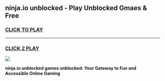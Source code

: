 
## ninja.io unblocked - Play Unblocked Gmaes & Free
<h3>
<a href="https://news.freeplayer.one?title=ninja.io_unblocked&ref=16F">CLICK TO PLAY</a></h3>
<hr>

<h3>
<a href="https://news.freeplayer.one?title=ninja.io_unblocked&ref=16F">CLICK 2 PLAY</a>
  
</h3>

<a href="https://news.freeplayer.one?title=ninja.io_unblocked&ref=16F/"><img src="https://clearcache.store/games.png"></a>


**ninja.io unblocked games unblocked: Your Gateway to Fun and Accessible Online Gaming**
